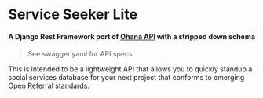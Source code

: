 # Service Seeker Lite

#### A Django Rest Framework port of [Ohana API](https://github.com/codeforamerica/ohana-api) with a stripped down schema

> See swagger.yaml for API specs

This is intended to be a lightweight API that allows you to quickly standup a social services database for your next project that conforms to emerging [Open Referral](https://github.com/codeforamerica/OpenReferral) standards.
